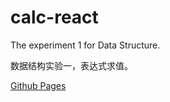# calc-react

The experiment 1 for Data Structure.

数据结构实验一，表达式求值。

[Github Pages](https://shizuku.github.io/calc-react/)
